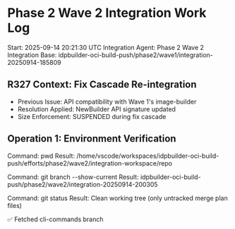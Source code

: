 # Phase 2 Wave 2 Integration Work Log
Start: 2025-09-14 20:21:30 UTC
Integration Agent: Phase 2 Wave 2 Integration
Base: idpbuilder-oci-build-push/phase2/wave1/integration-20250914-185809

## R327 Context: Fix Cascade Re-integration
- Previous Issue: API compatibility with Wave 1's image-builder
- Resolution Applied: NewBuilder API signature updated
- Size Enforcement: SUSPENDED during fix cascade

## Operation 1: Environment Verification
Command: pwd
Result: /home/vscode/workspaces/idpbuilder-oci-build-push/efforts/phase2/wave2/integration-workspace/repo

Command: git branch --show-current
Result: idpbuilder-oci-build-push/phase2/wave2/integration-20250914-200305

Command: git status
Result: Clean working tree (only untracked merge plan files)

✅ Fetched cli-commands branch
